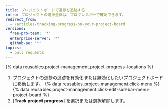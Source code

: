 ```yaml
---
title: プロジェクトボードで進捗を追跡する
intro: プロジェクトの進捗全体は、プログレスバーで確認できます。
redirect_from:
  - /articles/tracking-progress-on-your-project-board
versions:
  free-pro-team: '*'
  enterprise-server: '*'
  github-ae: '*'
topics:
  - pull requests
---
```


{% data reusables.project-management.project-progress-locations %}

1. プロジェクトの進捗の追跡を有効化または無効化したいプロジェクトボードに移動します。
{% data reusables.project-management.click-menu %}
{% data reusables.project-management.click-edit-sidebar-menu-project-board %}
4. [**Track project progress**] を選択または選択解除します。
